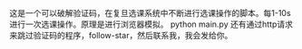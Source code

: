 这是一个可以破解验证码，在复旦选课系统中不断进行选课操作的脚本。每1-10s进行一次选课操作。原理是进行浏览器模拟。
python main.py
还有通过http请求来跳过验证码的程序，follow-star，然后联系我，我会发给你。

